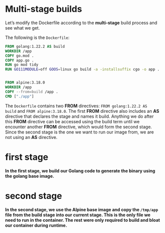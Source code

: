 #   Multi-stage builds

Let’s modify the Dockerfile according to the **multi-stage** build process and see what we get.

The following is the `Dockerfile`:

```Dockerfile
FROM golang:1.22.2 AS build
WORKDIR /app
COPY go.mod .
COPY app.go .
RUN go mod tidy
RUN GO111MODULE=off GOOS=linux go build -a -installsuffix cgo -o app . && chmod +x ./app


FROM alpine:3.18.0
WORKDIR /app
COPY --from=build /app .
CMD ["./app"]
```

The `Dockerfile` contains two **FROM** directives: `FROM golang:1.22.2 AS build` and `FROM alpine:3.18.0`. The first **FROM** directive also includes an **AS** directive that declares the stage and names it build. Anything we do after this **FROM** directive can be accessed using the build term until we encounter another **FROM** directive, which would form the second stage. Since the second stage is the one we want to run our image from, we are not using an **AS** directive.

#   first stage

**In the first stage, we build our Golang code to generate the binary using the golang base image.**

#   second stage

**In the second stage, we use the Alpine base image and copy the `/tmp/app` file from the build stage into our current stage. This is the only file we need to run in the container. The rest were only required to build and bloat our container during runtime.**